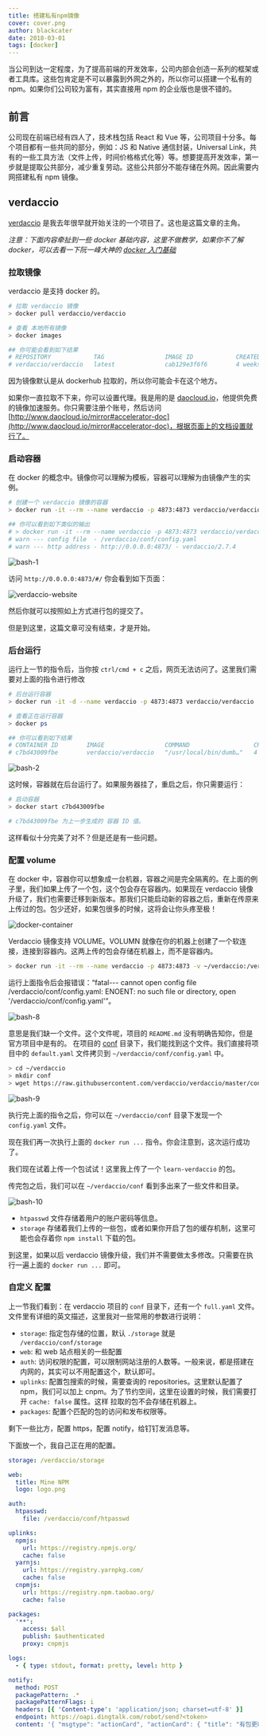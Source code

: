 ```yaml
---
title: 搭建私有npm镜像
cover: cover.png
author: blackcater
date: 2018-03-01
tags: [docker]
---
```


当公司到达一定程度，为了提高前端的开发效率，公司内部会创造一系列的框架或者工具库。这些包肯定是不可以暴露到外网之外的，所以你可以搭建一个私有的 npm。如果你们公司较为富有，其实直接用 npm 的企业版也是很不错的。

## 前言

公司现在前端已经有四人了，技术栈包括 React 和 Vue 等，公司项目十分多。每个项目都有一些共同的部分，例如：JS 和 Native 通信封装，Universal Link，共有的一些工具方法（文件上传，时间价格格式化等）等。想要提高开发效率，第一步就是提取公共部分，减少重复劳动。这些公共部分不能存储在外网。因此需要内网搭建私有 npm 镜像。

## verdaccio

[verdaccio](https://github.com/verdaccio/verdaccio) 是我去年很早就开始关注的一个项目了。这也是这篇文章的主角。

_注意：下面内容牵扯到一些 docker 基础内容，这里不做教学，如果你不了解 docker，可以去看一下阮一峰大神的 [docker 入门基础](http://www.ruanyifeng.com/blog/2018/02/docker-tutorial.html)_

### 拉取镜像

verdaccio 是支持 docker 的。

```bash
# 拉取 verdaccio 镜像
> docker pull verdaccio/verdaccio

# 查看 本地所有镜像
> docker images

## 你可能会看到如下结果
# REPOSITORY            TAG                 IMAGE ID            CREATED             SIZE
# verdaccio/verdaccio   latest              cab129e3f6f6        4 weeks ago         345MB
```

因为镜像默认是从 dockerhub 拉取的，所以你可能会卡在这个地方。

如果你一直拉取不下来，你可以设置代理。我是用的是 [daocloud.io](http://www.daocloud.io/mirror#accelerator-doc)，他提供免费的镜像加速服务。你只需要注册个账号，然后访问 [http://www.daocloud.io/mirror#accelerator-doc](http://www.daocloud.io/mirror#accelerator-doc)，根据页面上的文档设置就行了。

### 启动容器

在 docker 的概念中。镜像你可以理解为模板，容器可以理解为由镜像产生的实例。

```bash
# 创建一个 verdaccio 镜像的容器
> docker run -it --rm --name verdaccio -p 4873:4873 verdaccio/verdaccio

## 你可以看到如下类似的输出
# > docker run -it --rm --name verdaccio -p 4873:4873 verdaccio/verdaccio
# warn --- config file  - /verdaccio/conf/config.yaml
# warn --- http address - http://0.0.0.0:4873/ - verdaccio/2.7.4
```

![bash-1](img/bash-1.png)

访问 `http://0.0.0.0:4873/#/` 你会看到如下页面：

![verdaccio-website](img/verdaccio-website.png)

然后你就可以按照如上方式进行包的提交了。

但是到这里，这篇文章可没有结束，才是开始。

### 后台运行

运行上一节的指令后，当你按 `ctrl/cmd + c` 之后，网页无法访问了。这里我们需要对上面的指令进行修改

```bash
# 后台运行容器
> docker run -it -d --name verdaccio -p 4873:4873 verdaccio/verdaccio

# 查看正在运行容器
> docker ps

## 你可以看到如下结果
# CONTAINER ID        IMAGE                 COMMAND                  CREATED             STATUS              PORTS                    NAMES
# c7bd43009fbe        verdaccio/verdaccio   "/usr/local/bin/dumb…"   4 seconds ago       Up 3 seconds        0.0.0.0:4873->4873/tcp   verdaccio
```

![bash-2](img/bash-2.png)

这时候，容器就在后台运行了。如果服务器挂了，重启之后，你只需要运行：

```bash
# 启动容器
> docker start c7bd43009fbe

# c7bd43009fbe 为上一步生成的 容器 ID 值。
```

这样看似十分完美了对不？但是还是有一些问题。

### 配置 volume

在 docker 中，容器你可以想象成一台机器，容器之间是完全隔离的。在上面的例子里，我们如果上传了一个包，这个包会存在容器内。如果现在 verdaccio 镜像升级了，我们也需要迁移到新版本。那我们只能启动新的容器之后，重新在传原来上传过的包。包少还好，如果包很多的时候，这将会让你头疼至极！

![docker-container](img/docker-container.png)

Verdaccio 镜像支持 VOLUME。VOLUMN 就像在你的机器上创建了一个软连接，连接到容器内。这两上传的包会存储在机器上，而不是容器内。

```bash
> docker run -it --rm --name verdaccio -p 4873:4873 -v ~/verdaccio:/verdaccio verdaccio/verdaccio
```

运行上面指令后会报错误：“fatal--- cannot open config file /verdaccio/conf/config.yaml: ENOENT: no such file or directory, open '/verdaccio/conf/config.yaml'”。

![bash-8](img/bash-8.png)

意思是我们缺一个文件。这个文件呢，项目的 `README.md` 没有明确告知你，但是官方项目中是有的。 在项目的 [conf](https://github.com/verdaccio/verdaccio/tree/master/conf) 目录下，我们能找到这个文件。我们直接将项目中的 `default.yaml` 文件拷贝到 `~/verdaccio/conf/config.yaml` 中。

```bash
> cd ~/verdaccio
> mkdir conf
> wget https://raw.githubusercontent.com/verdaccio/verdaccio/master/conf/default.yaml -O conf/config.yaml
```

![bash-9](img/bash-9.png)

执行完上面的指令之后，你可以在 `~/verdaccio/conf` 目录下发现一个 `config.yaml` 文件。

现在我们再一次执行上面的 `docker run ...` 指令。你会注意到，这次运行成功了。

我们现在试着上传一个包试试！这里我上传了一个 `learn-verdaccio` 的包。

传完包之后，我们可以在 `~/verdaccio/conf` 看到多出来了一些文件和目录。

![bash-10](img/bash-10.png)

- `htpasswd` 文件存储着用户的账户密码等信息。
- `storage` 存储着我们上传的一些包，或者如果你开启了包的缓存机制，这里可能也会存着你 `npm install` 下载的包。

到这里，如果以后 verdaccio 镜像升级，我们并不需要做太多修改。只需要在执行一遍上面的 `docker run ...` 即可。

### 自定义 配置

上一节我们看到：在 verdaccio 项目的 `conf` 目录下，还有一个 `full.yaml` 文件。文件里有详细的英文描述，这里我对一些常用的参数进行说明：

- `storage`: 指定包存储的位置，默认 `./storage` 就是 `/verdaccio/conf/storage`
- `web`: 和 web 站点相关的一些配置
- `auth`: 访问权限的配置，可以限制网站注册的人数等。一般来说，都是搭建在内网的，其实可以不用配置这个，默认即可。
- `uplinks`: 配置包搜索的时候，需要查询的 repositories。这里默认配置了 npm，我们可以加上 cnpm。为了节约空间，这里在设置的时候，我们需要打开 `cache: false` 属性。这样 拉取的包不会存储在机器上。
- `packages`: 配置个匹配的包的访问和发布权限等。

剩下一些比方，配置 https，配置 notify，给钉钉发消息等。

下面放一个，我自己正在用的配置。

```yaml
storage: /verdaccio/storage

web:
  title: Mine NPM
  logo: logo.png

auth:
  htpasswd:
    file: /verdaccio/conf/htpasswd

uplinks:
  npmjs:
    url: https://registry.npmjs.org/
    cache: false
  yarnjs:
    url: https://registry.yarnpkg.com/
    cache: false
  cnpmjs:
    url: https://registry.npm.taobao.org/
    cache: false

packages:
  '**':
    access: $all
    publish: $authenticated
    proxy: cnpmjs

logs:
  - { type: stdout, format: pretty, level: http }

notify:
  method: POST
  packagePattern: .*
  packagePatternFlags: i
  headers: [{ 'Content-type': 'application/json; charset=utf-8' }]
  endpoint: https://oapi.dingtalk.com/robot/send?<token>
  content: '{ "msgtype": "actionCard", "actionCard": { "title": "有包更新啦~\\(≧▽≦)/~", "text": "### {{name}} v{{dist-tags.latest}} 发布了 \n **描述** \n\n {{description}} \n\n **作者** \n\n {{maintainers.0.name}} &lt;{{maintainers.0.email}}&gt; \n", "hideAvatar": "0", "btnOrientation": "0", "singleTitle": "查看详情", "singleURL": "http://192.168.3.22:4873/#/detail/{{name}}" } }'
```

